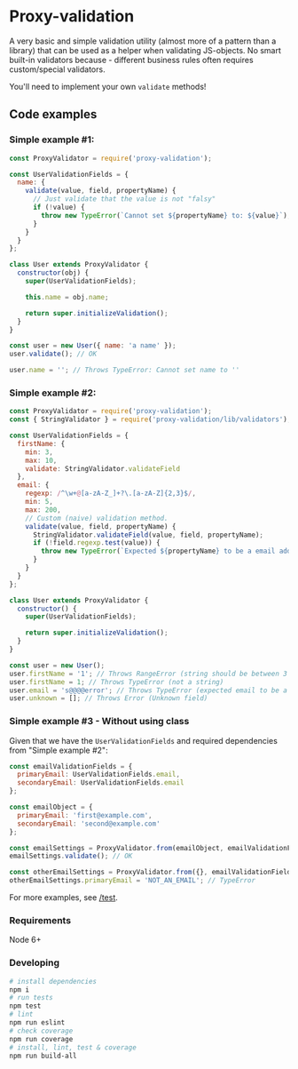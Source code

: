 # Proxy-validation

A very basic and simple validation utility (almost more of a pattern than a library) that can be used as a helper when validating JS-objects.
No smart built-in validators because - different business rules often requires custom/special validators.

You'll need to implement your own `validate` methods!

## Code examples

### Simple example #1:

```javascript
const ProxyValidator = require('proxy-validation');

const UserValidationFields = {
  name: {
    validate(value, field, propertyName) {
      // Just validate that the value is not "falsy"
      if (!value) {
        throw new TypeError(`Cannot set ${propertyName} to: ${value}`);
      }
    }
  }
};

class User extends ProxyValidator {
  constructor(obj) {
    super(UserValidationFields);

    this.name = obj.name;

    return super.initializeValidation();
  }
}

const user = new User({ name: 'a name' });
user.validate(); // OK

user.name = ''; // Throws TypeError: Cannot set name to ''
```

### Simple example #2:

```javascript
const ProxyValidator = require('proxy-validation');
const { StringValidator } = require('proxy-validation/lib/validators');

const UserValidationFields = {
  firstName: {
    min: 3,
    max: 10,
    validate: StringValidator.validateField
  },
  email: {
    regexp: /^\w+@[a-zA-Z_]+?\.[a-zA-Z]{2,3}$/,
    min: 5,
    max: 200,
    // Custom (naive) validation method.
    validate(value, field, propertyName) {
      StringValidator.validateField(value, field, propertyName);
      if (!field.regexp.test(value)) {
        throw new TypeError(`Expected ${propertyName} to be a email address`);
      }
    }
  }
};

class User extends ProxyValidator {
  constructor() {
    super(UserValidationFields);

    return super.initializeValidation();
  }
}

const user = new User();
user.firstName = '1'; // Throws RangeError (string should be between 3 and 10 characters)
user.firstName = 1; // Throws TypeError (not a string)
user.email = 's@@@@error'; // Throws TypeError (expected email to be a email address)
user.unknown = []; // Throws Error (Unknown field)
```

### Simple example #3 - Without using class

Given that we have the `UserValidationFields` and required dependencies from  "Simple example #2":
```javascript
const emailValidationFields = {
  primaryEmail: UserValidationFields.email,
  secondaryEmail: UserValidationFields.email
};

const emailObject = {
  primaryEmail: 'first@example.com',
  secondaryEmail: 'second@example.com'
};

const emailSettings = ProxyValidator.from(emailObject, emailValidationFields);
emailSettings.validate(); // OK

const otherEmailSettings = ProxyValidator.from({}, emailValidationFields);
otherEmailSettings.primaryEmail = 'NOT_AN_EMAIL'; // TypeError
```

For more examples, see <a href="https://github.com/nekman/proxy-validation/tree/master/test">/test</a>.

### Requirements
Node 6+

### Developing
```bash
# install dependencies
npm i
# run tests
npm test
# lint
npm run eslint
# check coverage
npm run coverage
# install, lint, test & coverage
npm run build-all
```